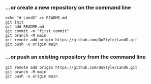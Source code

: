 ### …or create a new repository on the command line
```
echo "# LandG" >> README.md
git init
git add README.md
git commit -m "first commit"
git branch -M main
git remote add origin https://github.com/QuStyle/LandG.git
git push -u origin main
```

### …or push an existing repository from the command line
```
git remote add origin https://github.com/QuStyle/LandG.git
git branch -M main
git push -u origin main
```

